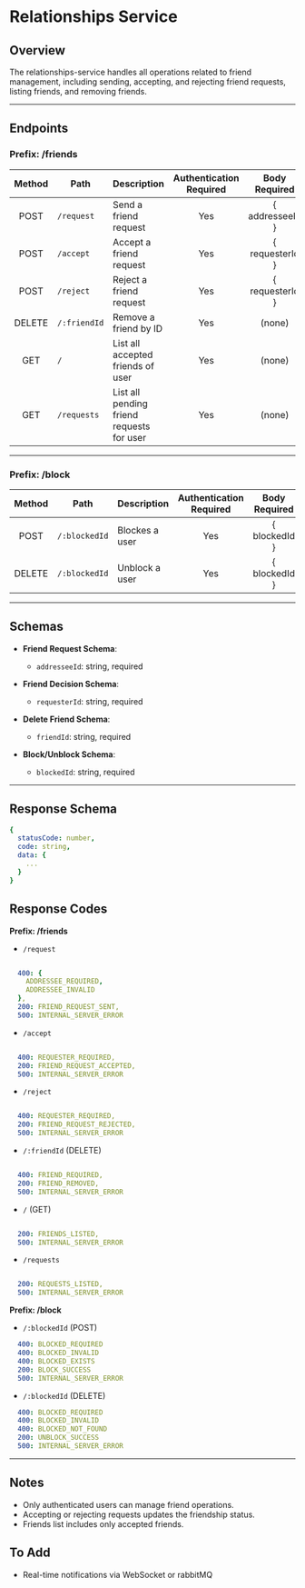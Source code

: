 # Relationships Service

## Overview
The relationships-service handles all operations related to friend management, including sending, accepting, and rejecting friend requests, listing friends, and removing friends.

---

## Endpoints
### Prefix: /friends

| Method | Path         | Description                                                           | Authentication Required  | Body Required    |  
| :----: | ------------ | --------------------------------------------------------------------- | :----------------------: | :--------------: |
| POST   | `/request`   | Send a friend request                                                 | Yes                      | { addresseeId }  |
| POST   | `/accept`    | Accept a friend request                                               | Yes                      | { requesterId }  |
| POST   | `/reject`    | Reject a friend request                                               | Yes                      | { requesterId }  |
| DELETE | `/:friendId` | Remove a friend by ID                                                 | Yes                      | (none)           |
| GET    | `/`          | List all accepted friends of user                                     | Yes                      | (none)           |
| GET    | `/requests`  | List all pending friend requests for user                             | Yes                      | (none)           |

---

### Prefix: /block

| Method | Path         | Description                                                           | Authentication Required  | Body Required    |  
| :----: | ------------ | --------------------------------------------------------------------- | :----------------------: | :--------------: |
| POST   | `/:blockedId`| Blockes a user                                                        | Yes                      | { blockedId }    |
| DELETE | `/:blockedId`| Unblock a user                                                        | Yes                      | { blockedId }    |

---

## Schemas

- **Friend Request Schema**:
  - `addresseeId`: string, required

- **Friend Decision Schema**:
  - `requesterId`: string, required

- **Delete Friend Schema**:
  - `friendId`: string, required

- **Block/Unblock Schema**:
  - `blockedId`: string, required
---

## Response Schema

```yaml
{
  statusCode: number,
  code: string,
  data: {
    ...
  }
}

```

## Response Codes

**Prefix: /friends**
- `/request`
```yaml

  400: {
    ADDRESSEE_REQUIRED,
    ADDRESSEE_INVALID
  },
  200: FRIEND_REQUEST_SENT,
  500: INTERNAL_SERVER_ERROR

```

- `/accept`
```yaml

  400: REQUESTER_REQUIRED,
  200: FRIEND_REQUEST_ACCEPTED,
  500: INTERNAL_SERVER_ERROR

```

- `/reject`
```yaml

  400: REQUESTER_REQUIRED,
  200: FRIEND_REQUEST_REJECTED,
  500: INTERNAL_SERVER_ERROR

```

- `/:friendId` (DELETE)
```yaml

  400: FRIEND_REQUIRED,
  200: FRIEND_REMOVED,
  500: INTERNAL_SERVER_ERROR

```

- `/` (GET)
```yaml

  200: FRIENDS_LISTED,
  500: INTERNAL_SERVER_ERROR

```

- `/requests`
```yaml

  200: REQUESTS_LISTED,
  500: INTERNAL_SERVER_ERROR

```

**Prefix: /block**

- `/:blockedId` (POST)
```yaml
  400: BLOCKED_REQUIRED
  400: BLOCKED_INVALID
  400: BLOCKED_EXISTS
  200: BLOCK_SUCCESS
  500: INTERNAL_SERVER_ERROR
```

- `/:blockedId` (DELETE)
```yaml
  400: BLOCKED_REQUIRED
  400: BLOCKED_INVALID
  400: BLOCKED_NOT_FOUND
  200: UNBLOCK_SUCCESS
  500: INTERNAL_SERVER_ERROR
```

---

## Notes
- Only authenticated users can manage friend operations.
- Accepting or rejecting requests updates the friendship status.
- Friends list includes only accepted friends.

## To Add
- Real-time notifications via WebSocket or rabbitMQ
